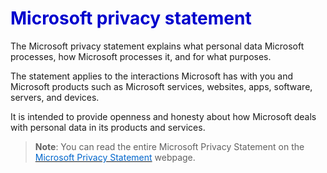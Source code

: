 <h1><strong><span style="color: #0000CD;">Microsoft privacy statement</span></strong></h1>

The Microsoft privacy statement explains what personal data Microsoft processes, how Microsoft processes it, and for what purposes.

The statement applies to the interactions Microsoft has with you and Microsoft products such as Microsoft services, websites, apps, software, servers, and devices.

It is intended to provide openness and honesty about how Microsoft deals with personal data in its products and services.

> **Note**: You can read the entire Microsoft Privacy Statement on the <a href="https://privacy.microsoft.com/en-us/privacystatement" target="_blank"><span style="color: #0066cc;" color="#0066cc">Microsoft Privacy Statement</span></a> webpage.


